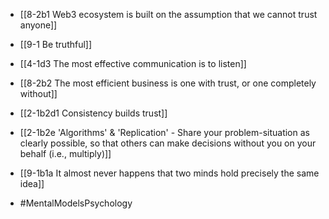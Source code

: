 - [[8-2b1 Web3 ecosystem is built on the assumption that we cannot trust anyone]]
- [[9-1 Be truthful]]
- [[4-1d3 The most effective communication is to listen]]

- [[8-2b2 The most efficient business is one with trust, or one completely without]]

- [[2-1b2d1 Consistency builds trust]]
- [[2-1b2e 'Algorithms' & 'Replication' - Share your problem-situation as clearly possible, so that others can make decisions without you on your behalf (i.e., multiply)]]

- [[9-1b1a It almost never happens that two minds hold precisely the same idea]]

- #MentalModelsPsychology
